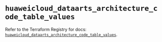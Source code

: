 # `huaweicloud_dataarts_architecture_code_table_values`

Refer to the Terraform Registry for docs: [`huaweicloud_dataarts_architecture_code_table_values`](https://registry.terraform.io/providers/huaweicloud/huaweicloud/1.71.1/docs/resources/dataarts_architecture_code_table_values).
